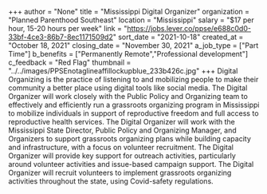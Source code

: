 +++
author = "None"
title = "Mississippi Digital Organizer"
organization = "Planned Parenthood Southeast"
location = "Mississippi"
salary = "$17 per hour, 15-20 hours per week"
link = "https://jobs.lever.co/ppse/e688c0d0-33bf-4ce3-86b7-8ec1171509d2"
sort_date = "2021-10-18"
created_at = "October 18, 2021"
closing_date = "November 30, 2021"
a_job_type = ["Part Time"]
b_benefits = ["Permanently Remote","Professional development"]
c_feedback = "Red Flag"
thumbnail = "../../images/PPSEnotaglineaffillockupblue_233b426c.jpg"
+++
Digital Organizing is the practice of listening to and mobilizing people to make their community a better place using digital tools like social media. The Digital Organizer will work closely with the Public Policy and Organizing team to effectively and efficiently run a grassroots organizing program in Mississippi to mobilize individuals in support of reproductive freedom and full access to reproductive health services. The Digital Organizer will work with the Mississippi State Director, Public Policy and Organizing Manager, and Organizers to support grassroots organizing plans while building capacity and infrastructure, with a focus on volunteer recruitment. The Digital Organizer will provide key support for outreach activities, particularly around volunteer activities and issue-based campaign support. The Digital Organizer will recruit volunteers to implement grassroots organizing activities throughout the state, using Covid-safety regulations. 
